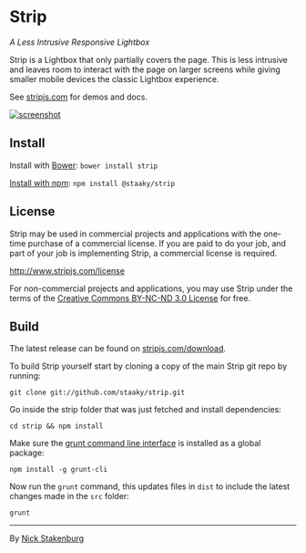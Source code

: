 # Strip

_A Less Intrusive Responsive Lightbox_

Strip is a Lightbox that only partially covers the page. This is less intrusive and leaves room to interact with the page on larger screens while giving smaller mobile devices the classic Lightbox experience.

See [stripjs.com](http://www.stripjs.com) for demos and docs.

[![screenshot](https://cloud.githubusercontent.com/assets/5575/4969788/ec4fc80e-686c-11e4-8406-614db6980325.jpg)](http://www.stripjs.com)

## Install

Install with [Bower](http://bower.io): `bower install strip`

[Install with npm](http://npmjs.com/package/@staaky/strip): `npm install @staaky/strip`

## License

Strip may be used in commercial projects and applications with the one-time purchase of a commercial license. If you are paid to do your job, and part of your job is implementing Strip, a commercial license is required.

http://www.stripjs.com/license

For non-commercial projects and applications, you may use Strip under the terms of the [Creative Commons BY-NC-ND 3.0 License](http://creativecommons.org/licenses/by-nc-nd/3.0/) for free.

## Build

The latest release can be found on [stripjs.com/download](http://www.stripjs.com/download).

To build Strip yourself start by cloning a copy of the main Strip git repo by running:

```
git clone git://github.com/staaky/strip.git
```

Go inside the strip folder that was just fetched and install dependencies:

```
cd strip && npm install
```

Make sure the [grunt command line interface](https://github.com/gruntjs/grunt-cli) is installed as a global package:

```
npm install -g grunt-cli
```

Now run the `grunt` command, this updates files in `dist` to include the latest changes made in the `src` folder:

```
grunt
```

* * *

By [Nick Stakenburg](http://www.nickstakenburg.com)
